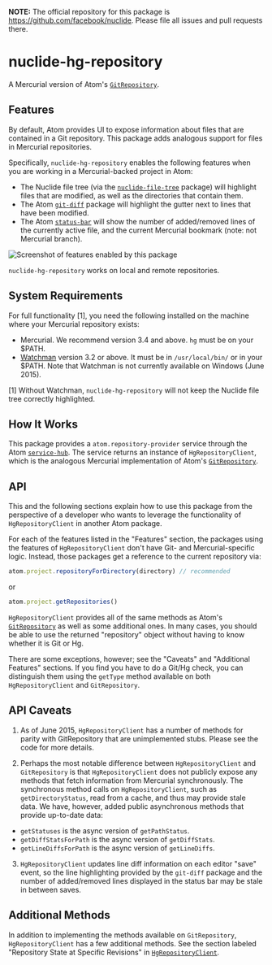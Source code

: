 **NOTE:** The official repository for this package is https://github.com/facebook/nuclide.
Please file all issues and pull requests there.

# nuclide-hg-repository

A Mercurial version of Atom's [`GitRepository`](https://atom.io/docs/api/v0.209.0/GitRepository).

## Features
By default, Atom provides UI to expose information about files that are contained
in a Git repository. This package adds analogous support for files in Mercurial
repositories.

Specifically, `nuclide-hg-repository` enables the following features when you are
working in a Mercurial-backed project in Atom:
* The Nuclide file tree (via the [`nuclide-file-tree`](https://atom.io/packages/nuclide-file-tree) package)
will highlight files that are modified, as well as the directories that contain them.
* The Atom [`git-diff`](https://github.com/atom/git-diff) package will highlight
the gutter next to lines that have been modified.
* The Atom [`status-bar`](https://github.com/atom/status-bar) will show the
number of added/removed lines of the currently active file, and the
current Mercurial bookmark (note: not Mercurial branch).

![Screenshot of features enabled by this package](http://nuclide.io/images/Mercurial_features_screenshot.png)

`nuclide-hg-repository` works on local and remote repositories.

## System Requirements
For full functionality [1], you need the following installed on the machine where
your Mercurial repository exists:
* Mercurial. We recommend version 3.4 and above. `hg` must be on your $PATH.
* [Watchman](https://facebook.github.io/watchman/) version 3.2 or above. It must
be in `/usr/local/bin/` or in your $PATH. Note that Watchman is not currently
available on Windows (June 2015).

[1] Without Watchman, `nuclide-hg-repository` will not keep the Nuclide file tree
correctly highlighted.

## How It Works
This package provides a `atom.repository-provider` service through the Atom
[`service-hub`](https://github.com/atom/service-hub). The service returns an
instance of `HgRepositoryClient`, which is the analogous Mercurial implementation
of Atom's [`GitRepository`](https://atom.io/docs/api/v0.209.0/GitRepository).

## API
This and the following sections explain how to use this package from the
perspective of a developer who wants to leverage the functionality of
`HgRepositoryClient` in another Atom package.

For each of the features listed in the "Features" section, the packages using the
features of `HgRepositoryClient` don't have Git- and Mercurial-specific logic.
Instead, those packages get a reference to the current repository via:

```js
atom.project.repositoryForDirectory(directory) // recommended
```
or

```js
atom.project.getRepositories()
```

`HgRepositoryClient` provides all of the same methods as Atom's [`GitRepository`](https://atom.io/docs/api/v0.209.0/GitRepository)
as well as some additional ones. In many cases, you should be able to use the
returned "repository" object without having to know whether it is Git or Hg.

There are some exceptions, however; see the "Caveats" and "Additional Features"
sections. If you find you have to do a Git/Hg check, you can distinguish them
using the `getType` method available on both `HgRepositoryClient` and
`GitRepository`.

## API Caveats
1. As of June 2015, `HgRepositoryClient` has a number of methods for parity with
GitRepository that are unimplemented stubs. Please see the code for more details.

2. Perhaps the most notable difference between `HgRepositoryClient` and `GitRepository`
is that `HgRepositoryClient` does not publicly expose any methods that fetch
information from Mercurial synchronously. The synchronous method calls on
`HgRepositoryClient`, such as `getDirectoryStatus`, read from a cache, and thus
may provide stale data. We have, however, added public asynchronous methods that
provide up-to-date data:
  * `getStatuses` is the async version of `getPathStatus`.
  * `getDiffStatsForPath` is the async version of `getDiffStats`.
  * `getLineDiffsForPath` is the async version of `getLineDiffs`.  

3. `HgRepositoryClient` updates line diff information on each editor "save" event,
so the line highlighting provided by the `git-diff` package and the number of
added/removed lines displayed in the status bar may be stale in between saves.

## Additional Methods
In addition to implementing the methods available on `GitRepository`,
`HgRepositoryClient` has a few additional methods. See the section labeled
"Repository State at Specific Revisions" in [`HgRepositoryClient`](https://github.com/facebook/nuclide/blob/master/pkg/nuclide/hg-repository/lib/HgRepositoryClient.js).
